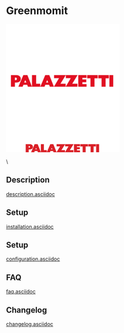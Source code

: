 Greenmomit 
==========

![Palazzetti icon](./images/Palazzetti_icon.png)

\

Description 
-----------

[description.asciidoc](description.asciidoc)

Setup 
------------

[installation.asciidoc](installation.asciidoc)

Setup 
-------------

[configuration.asciidoc](configuration.asciidoc)

FAQ 
---

[faq.asciidoc](faq.asciidoc)

Changelog 
---------

[changelog.asciidoc](changelog.asciidoc)
